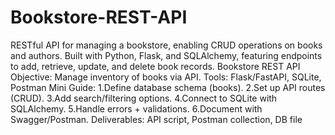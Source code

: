 # Bookstore-REST-API
RESTful API for managing a bookstore, enabling CRUD operations on books and authors. Built with Python, Flask, and SQLAlchemy, featuring endpoints to add, retrieve, update, and delete book records.
Bookstore REST API
 Objective: Manage inventory of books via API.
 Tools: Flask/FastAPI, SQLite, Postman
 Mini Guide:
 1.Define database schema (books).
 2.Set up API routes (CRUD).
 3.Add search/filtering options.
 4.Connect to SQLite with SQLAlchemy.
 5.Handle errors + validations.
 6.Document with Swagger/Postman.
 Deliverables: API script, Postman collection, DB file
